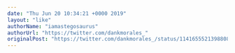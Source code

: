 ```yaml
---
date: "Thu Jun 20 10:34:21 +0000 2019"
layout: "like"
authorName: "iamastegosaurus"
authorUrl: "https://twitter.com/dankmorales_"
originalPost: "https://twitter.com/dankmorales_/status/1141655521398808576"
---
```

